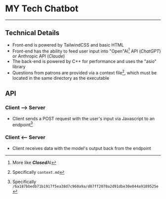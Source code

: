 # MY Tech Chatbot
---
## Technical Details
- Front-end is powered by TailwindCSS and basic HTML
- Front-end has the ability to feed user input into "Open"AI[^1] API (*ChatGPT*) or Anthropic API (*Claude*)
- The back-end is powered by C++ for performance and uses the "asio" library
- Questions from patrons are provided via a context file[^2], which must be located in the same directory as the executable
## API
### Client --> Server
- Client sends a POST request with the user's input via Javascript to an endpoint[^3]
### Client <-- Server
- Client receives data with the model's output back from the endpoint

[^1]: More like ***Closed***AI
[^2]: Specifically `context.md`
[^3]: Specifically `/6a187bbedb71b1917f5ea38d7c960a9a/d07ff2070a2d91dbe30e044a9189525e`
